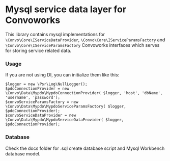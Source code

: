 # Mysql service data layer for Convoworks #

This library contains mysql implementations for `\Convo\Core\IServiceDataProvider`, `\Convo\Core\IServiceParamsFactory` and `\Convo\Core\IServiceParamsFactory` Convoworks interfaces which serves for storing service related data.


### Usage ###

If you are not using DI, you can initialize them like this:

    $logger = new \Psr\Log\NullLogger();
    $pdoConnectionProvider = new \Convo\Data\Mypdo\MypdoConnectionProvider( $logger, 'host', 'dbName', 'username', 'password');
    $convoServiceParamsFactory = new \Convo\Data\Mypdo\MypdoServiceParamsFactory( $logger, $pdoConnectionProvider);
    $convoServiceDataProvider = new \Convo\Data\Mypdo\MypdoServiceDataProvider( $logger, $pdoConnectionProvider);
    

### Database ###

Check the docs folder for .sql create database script and Mysql Workbench database model.
